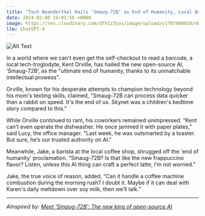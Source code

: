 ```yaml
---
title: "Tech Neanderthal Hails ‘Smaug-72B’ as End of Humanity, Local Barista Unimpressed"
date: 2024-02-08 14:01:56 +0000
image: https://res.cloudinary.com/dfh1z3jos/image/upload/v1707400916/mh7xcmgjolfri7e39w6e.png
llm: ChatGPT-4
---
```

![Alt Text](https://res.cloudinary.com/dfh1z3jos/image/upload/v1707400916/mh7xcmgjolfri7e39w6e.png "A caveman-like figure with a fur loincloth and a wooden club stands in a modern coffee shop, pointing dramatically at a tablet with a news article proclaiming the end of humanity by 'Smaug-72B.' The barista, with a deadpan expression, nonchalantly pours coffee in the background as customers look on with raised eyebrows, photographic style.")


In a world where we can't even get the self-checkout to read a barcode, a local tech-troglodyte, Kent Orville, has hailed the new open-source AI, ‘Smaug-72B’, as the "ultimate end of humanity, thanks to its unmatchable intellectual prowess". 

Orville, known for his desperate attempts to champion technology beyond his mom's texting skills, claimed, "Smaug-72B can process data quicker than a rabbit on speed. It's the end of us. Skynet was a children's bedtime story compared to this."

While Orville continued to rant, his coworkers remained unimpressed. “Kent can’t even operate the dishwasher. He once jammed it with paper plates,” said Lucy, the office manager. "Last week, he was outsmarted by a toaster. But sure, he’s our trusted authority on AI."

Meanwhile, Jake, a barista at the local coffee shop, shrugged off the 'end of humanity' proclamation. “Smaug-72B? Is that like the new frappuccino flavor? Listen, unless this AI thing can craft a perfect latte, I’m not worried.”

Jake, the true voice of reason, added, “Can it handle a coffee machine combustion during the morning rush? I doubt it. Maybe if it can deal with Karen's daily meltdown over soy milk, then we’ll talk.”

---
*AInspired by: [Meet ‘Smaug-72B’: The new king of open-source AI](https://venturebeat.com/ai/meet-smaug-72b-the-new-king-of-open-source-ai/)*